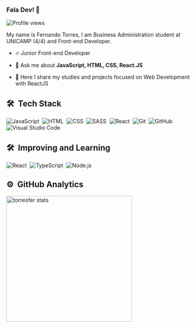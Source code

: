 ### Fala Dev! 👋

<p align="left"> <img src="https://komarev.com/ghpvc/?username=torresfer&color=yellow" alt="Profile views" /> </p>

My name is Fernando Torres, I am Business Administration student at UNICAMP (4/4) and Front-end Developer.

- 🔥 Junior Front-end Developer

- 💬 Ask me about **JavaScript, HTML, CSS, React.JS**

- 🌱 Here I share my studies and projects focused on Web Development with ReactJS

## 🛠 &nbsp;Tech Stack

![JavaScript](https://img.shields.io/badge/-JavaScript-05122A?style=flat&logo=javascript)&nbsp;
![HTML](https://img.shields.io/badge/-HTML-05122A?style=flat&logo=HTML5)&nbsp;
![CSS](https://img.shields.io/badge/-CSS-05122A?style=flat&logo=CSS3&logoColor=1572B6)&nbsp;
![SASS](https://img.shields.io/badge/Sass-CC6699?style=for-the-badge&logo=sass&logoColor=white)&nbsp;
![React](https://img.shields.io/badge/-React-05122A?style=flat&logo=react)&nbsp;
![Git](https://img.shields.io/badge/-Git-05122A?style=flat&logo=git)&nbsp;
![GitHub](https://img.shields.io/badge/-GitHub-05122A?style=flat&logo=github)&nbsp;
![Visual Studio Code](https://img.shields.io/badge/-Visual%20Studio%20Code-05122A?style=flat&logo=visual-studio-code&logoColor=007ACC)&nbsp;

## 🛠 &nbsp;Improving and Learning
![React](https://img.shields.io/badge/-React-05122A?style=flat&logo=react)&nbsp;
![TypeScript](https://img.shields.io/badge/-TypeScript-05122A?style=flat&logo=typescript)&nbsp;
![Node.js](https://img.shields.io/badge/-Node.js-05122A?style=flat&logo=node.js)&nbsp;

## ⚙️ &nbsp;GitHub Analytics

<p align="left">
<img width="330em" src="https://github-readme-stats.vercel.app/api/top-langs/?username=torresfer&langs_count=8&theme=vision-friendly-dark" alt="torresfer stats"/>
</p>

